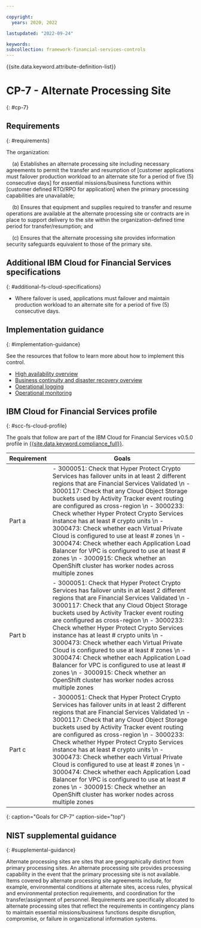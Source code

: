 ```yaml
---

copyright:
  years: 2020, 2022

lastupdated: "2022-09-24"

keywords: 
subcollection: framework-financial-services-controls
---
```


{{site.data.keyword.attribute-definition-list}}

# CP-7 - Alternate Processing Site
{: #cp-7}

## Requirements
{: #requirements}

The organization:

&nbsp;&nbsp;&nbsp;&nbsp;(a) Establishes an alternate processing site including necessary agreements to permit the transfer and resumption of [customer applications must failover production workload to an alternate site for a period of five (5) consecutive days] for essential missions/business functions within [customer defined RTO/RPO for application] when the primary processing capabilities are unavailable;

&nbsp;&nbsp;&nbsp;&nbsp;(b) Ensures that equipment and supplies required to transfer and resume operations are available at the alternate processing site or contracts are in place to support delivery to the site within the organization-defined time period for transfer/resumption; and

&nbsp;&nbsp;&nbsp;&nbsp;(c) Ensures that the alternate processing site provides information security safeguards equivalent to those of the primary site.

## Additional IBM Cloud for Financial Services specifications
{: #additional-fs-cloud-specifications}

- Where failover is used, applications must failover and maintain production workload to an alternate site for a period of five (5) consecutive days.

## Implementation guidance
{: #implementation-guidance}

See the resources that follow to learn more about how to implement this control.

- [High availability overview](/docs/framework-financial-services?topic=framework-financial-services-shared-high-availability)
- [Business continuity and disaster recovery overview](/docs/framework-financial-services?topic=framework-financial-services-shared-bcdr)
- [Operational logging](/docs/framework-financial-services?topic=framework-financial-services-shared-logging-operational)
- [Operational monitoring](/docs/framework-financial-services?topic=framework-financial-services-shared-monitoring-operational)

## IBM Cloud for Financial Services profile
{: #scc-fs-cloud-profile}

The goals that follow are part of the IBM Cloud for Financial Services v0.5.0 profile in [{{site.data.keyword.compliance_full}}](/docs/security-compliance?topic=security-compliance-getting-started).

| Requirement | Goals |
|-------------|-------|
| Part a | - 3000051: Check that Hyper Protect Crypto Services has failover units in at least 2 different regions that are Financial Services Validated \n - 3000117: Check that any Cloud Object Storage buckets used by Activity Tracker event routing are configured as cross-region \n - 3000233: Check whether Hyper Protect Crypto Services instance has at least # crypto units \n - 3000473: Check whether each Virtual Private Cloud is configured to use at least # zones \n - 3000474: Check whether each Application Load Balancer for VPC is configured to use at least # zones \n - 3000915: Check whether an OpenShift cluster has worker nodes across multiple zones | 
| Part b | - 3000051: Check that Hyper Protect Crypto Services has failover units in at least 2 different regions that are Financial Services Validated \n - 3000117: Check that any Cloud Object Storage buckets used by Activity Tracker event routing are configured as cross-region \n - 3000233: Check whether Hyper Protect Crypto Services instance has at least # crypto units \n - 3000473: Check whether each Virtual Private Cloud is configured to use at least # zones \n - 3000474: Check whether each Application Load Balancer for VPC is configured to use at least # zones \n - 3000915: Check whether an OpenShift cluster has worker nodes across multiple zones | 
| Part c | - 3000051: Check that Hyper Protect Crypto Services has failover units in at least 2 different regions that are Financial Services Validated \n - 3000117: Check that any Cloud Object Storage buckets used by Activity Tracker event routing are configured as cross-region \n - 3000233: Check whether Hyper Protect Crypto Services instance has at least # crypto units \n - 3000473: Check whether each Virtual Private Cloud is configured to use at least # zones \n - 3000474: Check whether each Application Load Balancer for VPC is configured to use at least # zones \n - 3000915: Check whether an OpenShift cluster has worker nodes across multiple zones | 
{: caption="Goals for CP-7" caption-side="top"}

## NIST supplemental guidance
{: #supplemental-guidance}

Alternate processing sites are sites that are geographically distinct from primary processing sites. An alternate processing site provides processing capability in the event that the primary processing site is not available. Items covered by alternate processing site agreements include, for example, environmental conditions at alternate sites, access rules, physical and environmental protection requirements, and coordination for the transfer/assignment of personnel. Requirements are specifically allocated to alternate processing sites that reflect the requirements in contingency plans to maintain essential missions/business functions despite disruption, compromise, or failure in organizational information systems.

